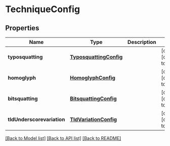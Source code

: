 # TechniqueConfig

## Properties
Name | Type | Description | Notes
------------ | ------------- | ------------- | -------------
**typosquatting** | [**TyposquattingConfig**](TyposquattingConfig.md) |  | [optional] [default to null]
**homoglyph** | [**HomoglyphConfig**](HomoglyphConfig.md) |  | [optional] [default to null]
**bitsquatting** | [**BitsquattingConfig**](BitsquattingConfig.md) |  | [optional] [default to null]
**tldUnderscorevariation** | [**TldVariationConfig**](TldVariationConfig.md) |  | [optional] [default to null]

[[Back to Model list]](../README.md#documentation-for-models) [[Back to API list]](../README.md#documentation-for-api-endpoints) [[Back to README]](../README.md)


